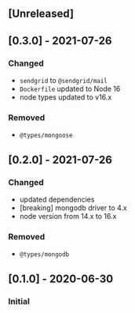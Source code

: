## [Unreleased]

## [0.3.0] - 2021-07-26
### Changed
- `sendgrid` to `@sendgrid/mail`
- `Dockerfile` updated to Node 16
- node types updated to v16.x
### Removed
- `@types/mongoose`
## [0.2.0] - 2021-07-26
### Changed
- updated dependencies
- [breaking] mongodb driver to 4.x
- node version from 14.x to 16.x
### Removed
- `@types/mongodb`

## [0.1.0] - 2020-06-30
### Initial